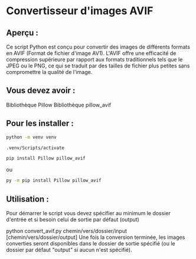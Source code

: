 # Convertisseur d'images AVIF

## Aperçu :

Ce script Python est conçu pour convertir des images de différents formats en AVIF (Format de fichier d'image AV1). L'AVIF offre une efficacité de compression supérieure par rapport aux formats traditionnels tels que le JPEG ou le PNG, ce qui se traduit par des tailles de fichier plus petites sans compromettre la qualité de l'image.

## Vous devez avoir :

Bibliothèque Pillow
Bibliothèque pillow_avif

## Pour les installer :

```bash
python -m venv venv

.venv/Scripts/activate

pip install Pillow pillow_avif
```
ou
```bash
py -m pip install Pillow pillow_avif
```

## Utilisation :

Pour démarrer le script vous devez spécifier au minimum le dossier d'entrée et si besoin celui de sortie par défaut (output)

python convert_avif.py chemin/vers/dossier/input [chemin/vers/dossier/output]
Une fois la conversion terminée, les images converties seront disponibles dans le dossier de sortie spécifié (ou le dossier par défaut "output" si aucun n'est spécifié).